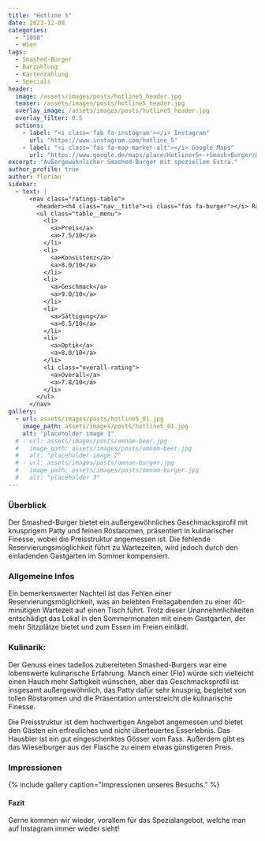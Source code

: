 ```yaml
---
title: "Hotline 5"
date: 2023-12-08
categories:
  - "1050"
  - Wien
tags:
  - Smashed-Burger
  - Barzahlung
  - Kartenzahlung
  - Specials
header:
  image: /assets/images/posts/hotline5_header.jpg
  teaser: /assets/images/posts/hotline5_header.jpg
  overlay_image: /assets/images/posts/hotline5_header.jpg
  overlay_filter: 0.5
  actions:
    - label: "<i class='fab fa-instagram'></i> Instagram"
      url: "https://www.instagram.com/hotline_5"
    - label: "<i class='fas fa-map-marker-alt'></i> Google Maps"
      url: "https://www.google.de/maps/place/Hotline+5+-+Smash+Burger/@48.1844752,16.359678,16z/data=!3m1!4b1!4m6!3m5!1s0x476da8299ebe9303:0x620751f18a63fede!8m2!3d48.1844717!4d16.3622529!16s%2Fg%2F1vxw71tl?entry=ttu"
excerpt: "Außergewöhnlicher Smashed-Burger mit speziellem Extra."
author_profile: true
author: florian
sidebar:
  - text: |
      <nav class="ratings-table">
        <header><h4 class="nav__title"><i class="fas fa-burger"></i> Ratings</h4></header>
        <ul class="table__menu">
          <li>
            <a>Preis</a>
            <a>7.5/10</a>
          </li>
          <li>
            <a>Konsistenz</a>
            <a>8.0/10</a>
          </li>
          <li>
            <a>Geschmack</a>
            <a>9.0/10</a>
          </li>
          <li>
            <a>Sättigung</a>
            <a>6.5/10</a>
          </li>
          <li>
            <a>Optik</a>
            <a>8.0/10</a>
          </li>
          <li class="overall-rating">
            <a>Overall</a>
            <a>7.8/10</a>
          </li>
        </ul>
      </nav>
gallery:
  - url: assets/images/posts/hotline5_01.jpg
    image_path: assets/images/posts/hotline5_01.jpg
    alt: "placeholder image 1"
  # - url: assets/images/posts/omnom-beer.jpg
  #   image_path: assets/images/posts/omnom-beer.jpg
  #   alt: "placeholder image 2"
  # - url: assets/images/posts/omnom-burger.jpg
  #   image_path: assets/images/posts/omnom-burger.jpg
  #   alt: "placeholder 3"
---
```


### Überblick
Der Smashed-Burger bietet ein außergewöhnliches Geschmacksprofil mit knusprigem Patty und feinen Röstaromen, präsentiert in kulinarischer Finesse, wobei die Preisstruktur angemessen ist. Die fehlende Reservierungsmöglichkeit führt zu Wartezeiten, wird jedoch durch den einladenden Gastgarten im Sommer kompensiert.

### Allgemeine Infos
Ein bemerkenswerter Nachteil ist das Fehlen einer Reservierungsmöglichkeit, was an belebten Freitagabenden zu einer 40-minütigen Wartezeit auf einen Tisch führt. Trotz dieser Unannehmlichkeiten entschädigt das Lokal in den Sommermonaten mit einem Gastgarten, der mehr Sitzplätze bietet und zum Essen im Freien einlädt.

### Kulinarik:
Der Genuss eines tadellos zubereiteten Smashed-Burgers war eine lobenswerte kulinarische Erfahrung. Manch einer (Flo) würde sich vielleicht einen Hauch mehr Saftigkeit wünschen, aber das Geschmacksprofil ist insgesamt außergewöhnlich, das Patty dafür sehr knusprig, begleitet von tollen Röstaromen und die Präsentation unterstreicht die kulinarische Finesse.

Die Preisstruktur ist dem hochwertigen Angebot angemessen und bietet den Gästen ein erfreuliches und nicht überteuertes Esserlebnis. Das Hausbier ist ein gut eingeschenktes Gösser vom Fass. Außerdem gibt es das Wieselburger aus der Flasche zu einem etwas günstigeren Preis.

### Impressionen
{% include gallery caption="Impressionen unseres Besuchs." %}

#### Fazit
Gerne kommen wir wieder, vorallem für das Spezialangebot, welche man auf Instagram immer wieder sieht!
